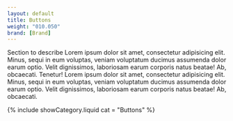 ```yaml
---
layout: default
title: Buttons
weight: "010.050"
brand: [Brand]
---
```


<div class="col-sm-8 col-sm-offset-4">
	Section to describe Lorem ipsum dolor sit amet, consectetur adipisicing elit. Minus, sequi in eum voluptas, veniam voluptatum ducimus assumenda dolor earum
	optio. Velit dignissimos, laboriosam earum corporis natus beatae! Ab, obcaecati. Tenetur! Lorem ipsum dolor sit amet, consectetur adipisicing elit. Minus,
	sequi in eum voluptas, veniam voluptatum ducimus assumenda dolor earum optio. Velit dignissimos, laboriosam earum corporis natus beatae! Ab, obcaecati.
</div>

{% include showCategory.liquid  cat = "Buttons" %}